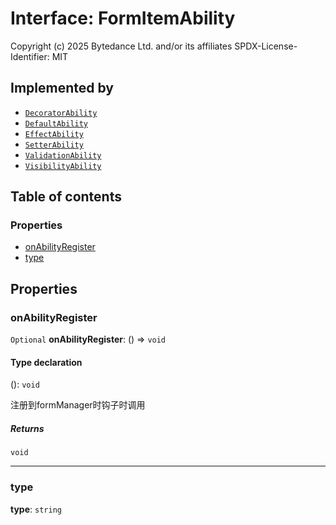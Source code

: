 # Interface: FormItemAbility

Copyright (c) 2025 Bytedance Ltd. and/or its affiliates
SPDX-License-Identifier: MIT

## Implemented by

* [`DecoratorAbility`](/auto-docs/form-core/classes/DecoratorAbility.md)
* [`DefaultAbility`](/auto-docs/form-core/classes/DefaultAbility.md)
* [`EffectAbility`](/auto-docs/form-core/classes/EffectAbility.md)
* [`SetterAbility`](/auto-docs/form-core/classes/SetterAbility.md)
* [`ValidationAbility`](/auto-docs/form-core/classes/ValidationAbility.md)
* [`VisibilityAbility`](/auto-docs/form-core/classes/VisibilityAbility.md)

## Table of contents

### Properties

* [onAbilityRegister](/auto-docs/form-core/interfaces/FormItemAbility.md#onabilityregister)
* [type](/auto-docs/form-core/interfaces/FormItemAbility.md#type)

## Properties

### onAbilityRegister

`Optional` **onAbilityRegister**: () => `void`

#### Type declaration

(): `void`

注册到formManager时钩子时调用

##### Returns

`void`

***

### type

**type**: `string`
